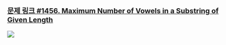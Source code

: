 ### [문제 링크 #1456. Maximum Number of Vowels in a Substring of Given Length](https://leetcode.com/problems/maximum-number-of-vowels-in-a-substring-of-given-length/)

![](https://images.velog.io/images/yujo/post/346605d4-306e-47c6-8ca3-8d45ea864698/image.png)
